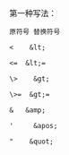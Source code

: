 第一种写法： 

```
原符号 替换符号 

<    &lt; 

<=  &lt;=

\>    &gt; 

\>=  &gt;=

&   &amp;

'     &apos;

"    &quot;
```

